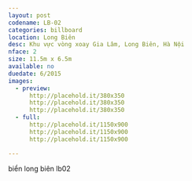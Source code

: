 ```yaml
---
layout: post
codename: LB-02
categories: billboard
location: Long Biên
desc: Khu vực vòng xoay Gia Lâm, Long Biên, Hà Nội
nface: 2
size: 11.5m x 6.5m
available: no
duedate: 6/2015
images:
  - preview:
      http://placehold.it/380x350
      http://placehold.it/380x350
      http://placehold.it/380x350
  - full:
      http://placehold.it/1150x900
      http://placehold.it/1150x900
      http://placehold.it/1150x900

---
```


biển long biên lb02